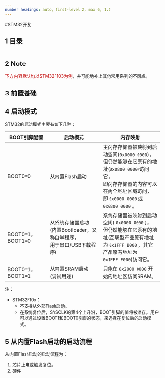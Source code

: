 ```yaml
---
number headings: auto, first-level 2, max 6, 1.1
---
```

#STM32开发 

## 1 目录

```toc
```

## 2 Note

<font color="#c00000">下方内容默认均以STM32F103为例</font>，并可能地补上其他常用系列的不同点。

## 3 前置基础




## 4 启动模式

STM32的启动模式主要有如下几种：

| <center>BOOT引脚配置</center> | <center>启动模式</center>                              | <center>内存映射</center>                                                                                                           |
| ------------------------- | -------------------------------------------------- | ------------------------------------------------------------------------------------------------------------------------------- |
| BOOT0=0                   | 从内置Flash启动                                         | 主闪存存储器被映射到启动空间(`0x0000 0000`)，<br>但仍然能够在它原有的地址(`0x0800 0000`)访问它，<br>即闪存存储器的内容可以在两个地址区域访问，<br>即 `0x0000 0000` 或 `0x0800 0000` 。 |
| BOOT0=1，BOOT1=0           | 从系统存储器启动<br>(内置Bootloader，又称自举程序，<br>用于串口/USB下载程序) | 系统存储器被映射到启动空间( `0x0000 0000` )，<br>但仍然能够在它原有的地址(互联型产品原有地址<br>为 `0x1FFF B000` ，其它产品原有地址为<br>`0x1FFF F000`)访问它。                   |
| BOOT0=1，BOOT1=1           | 从内置SRAM启动<br>(调试用途)                                | 只能在 `0x2000 0000` 开始的地址区访问SRAM。                                                                                                 |

注：
- STM32F10x：
	- 不支持从外部Flash启动。
	- 在系统复位后，SYSCLK的第4个上升沿，BOOT引脚的值将被锁存。用户可以通过设置BOOT1和BOOT0引脚的状态，来选择在复位后的启动模式。

## 5 从内置Flash启动的启动流程

从内置Flash启动的启动流程为：
1. 芯片上电或触发复位。
2. 硬件

